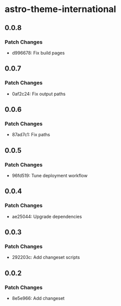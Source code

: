 # astro-theme-international

## 0.0.8

### Patch Changes

- d996678: Fix build pages

## 0.0.7

### Patch Changes

- 0af2c24: Fix output paths

## 0.0.6

### Patch Changes

- 87ad7c1: Fix paths

## 0.0.5

### Patch Changes

- 96fd519: Tune deployment workflow

## 0.0.4

### Patch Changes

- ae25044: Upgrade dependencies

## 0.0.3

### Patch Changes

- 292203c: Add changeset scripts

## 0.0.2

### Patch Changes

- 8e5e966: Add changeset
